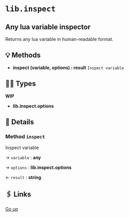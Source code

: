 # `lib.inspect`

## Any lua variable inspector

Returns any lua variable in human-readable format.

## 💡 Methods

+ **inspect (variable, options) : result**
  `Inspect variable`

## 👨‍👦 Types

**WIP**

+ **lib.inspect.options**

## 🧩 Details

### Method `inspect`

Inspect variable

→ `variable` : **any**

→ `options` : **lib.inspect.options**

← `result` : **string**

## 🖇️ Links

[Go up](..)
